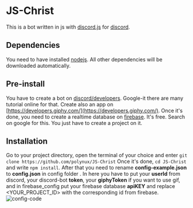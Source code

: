 # JS-Christ
This is a bot written in js with [discord.js](https://discord.js.org) for [discord](https://discordapp.com).

## Dependencies
You need to have installed [nodejs](https://nodejs.org). All other dependencies will be downloaded automatically.

## Pre-install

You have to create a bot on [discord/developers](https://discordapp.com/developers/applications/). Google-it there are many tutorial online for that. Create also an app on [https://developers.giphy.com/](https://developers.giphy.com/). Once it's done, you need to create a realtime database on [firebase](https://firebase.google.com). It's free. Search on google for this. You just have to create a project on it.

## Installation
Go to your project directory, open the terminal of your choice and enter `git clone https://github.com/polynux/JS-Christ`
Once it's done, `cd JS-Christ` and write `npm install`.
After that you need to rename **config-example.json** to **config.json** in config folder . In here you have to put your **userId** from discord, your discord-bot **token**, your **giphyToken** if you want to use gif, and in firebase_config put your firebase database **apiKEY** and replace <YOUR_PROJECT_ID> with the corresponding id from firebase.
![config-code](https://carbon.now.sh/dajzvnaiowukdTmknZCk)
